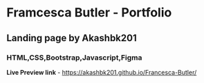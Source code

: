 # Framcesca Butler - Portfolio

## Landing page by Akashbk201 
### HTML,CSS,Bootstrap,Javascript,Figma

**Live Preview link** - https://akashbk201.github.io/Francesca-Butler/
